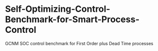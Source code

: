 # Self-Optimizing-Control-Benchmark-for-Smart-Process-Control
GCNM SOC control benchmark for First Order plus Dead Time processes 
